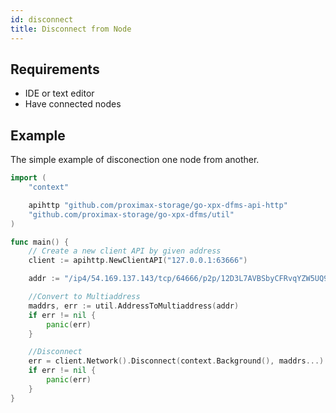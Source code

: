 ```yaml
---
id: disconnect
title: Disconnect from Node
---
```


## Requirements

- IDE or text editor
- Have connected nodes

## Example

The simple example of disconection one node from another.

```go
import (
    "context"

    apihttp "github.com/proximax-storage/go-xpx-dfms-api-http"
    "github.com/proximax-storage/go-xpx-dfms/util"
)

func main() {
    // Create a new client API by given address
    client := apihttp.NewClientAPI("127.0.0.1:63666")

    addr := "/ip4/54.169.137.143/tcp/64666/p2p/12D3L7AVBSbyCFRvqYZW5UQ9h9Zc8DyfM8RaRzGGtA3oiR9MF66f"

    //Convert to Multiaddress
    maddrs, err := util.AddressToMultiaddress(addr)
    if err != nil {
        panic(err)
    }

    //Disconnect
    err = client.Network().Disconnect(context.Background(), maddrs...)
    if err != nil {
        panic(err)
    }
}
```
